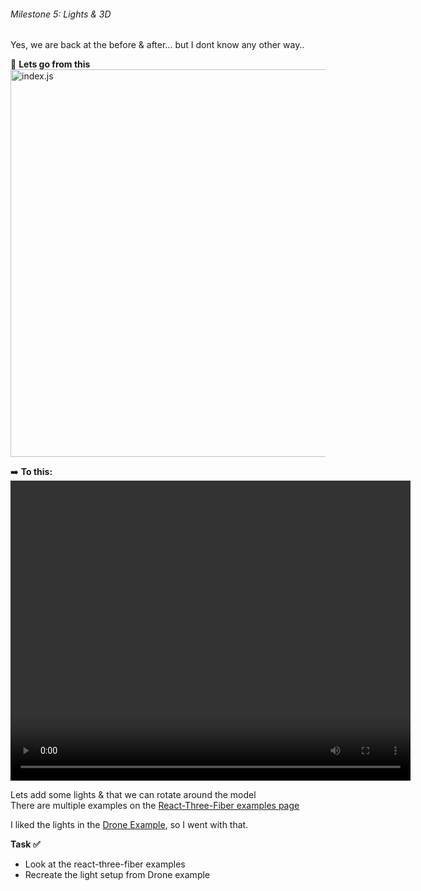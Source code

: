 ###### Milestone 5: Lights & 3D

Yes, we are back at the before & after... but I dont know any other way..


📄 **Lets go from this**
<img src="/robot-landing/image3.png" alt="index.js" width="640" height="620">

➡️ **To this:**
<video width="640" height="480" controls preload>
  <source src="https://bq46iimbxf.ufs.sh/f/d6oWbqcM0NRh3T8j3jnzIdZj8QlLATyNUhk4q0JYcHrDvtaF" type="video/mp4">
  Your browser does not support the video tag.
</video>

Lets add some lights & that we can rotate around the model  
There are multiple examples on the <a href="https://docs.pmnd.rs/react-three-fiber/getting-started/examples" style="text-decoration: underline;" target="_blank" rel="noopener noreferrer">React-Three-Fiber examples page</a>

I liked the lights in the <a href="https://codesandbox.io/s/pbwi6i" style="text-decoration: underline;" target="_blank" rel="noopener noreferrer"> Drone Example</a>, so I went with that.



**Task ✅**
- Look at the react-three-fiber examples
- Recreate the light setup from Drone example


